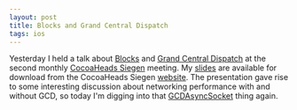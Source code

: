 ```yaml
---
layout: post
title: Blocks and Grand Central Dispatch
tags: ios
---
```


Yesterday I held a talk about <a href="http://en.wikipedia.org/wiki/Blocks_(C_language_extension)">Blocks</a> and
[Grand Central Dispatch](http://en.wikipedia.org/wiki/Grand_Central_Dispatch) at the second monthly [CocoaHeads
Siegen](http://cocoaheads.informatik.uni-siegen.de) meeting.
My [slides](/files/blocks-and-grand-central-dispatch2011.pdf) are available for download from the CocoaHeads Siegen
[website](http://cocoaheads.informatik.uni-siegen.de/#2011-08-10). The presentation gave rise to some interesting
discussion about networking performance with and without GCD, so today I'm digging into that
[GCDAsyncSocket](http://code.google.com/p/cocoaasyncsocket/wiki/Reference_GCDAsyncSocket) thing again.
